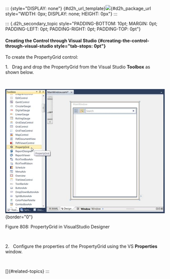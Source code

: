 ::: {style="DISPLAY: none"}
[](ms-xhelp:///?Id=d2h_url_template){#d2h_url_template}![](!package_url!){#d2h_package_url style="WIDTH: 0px; DISPLAY: none; HEIGHT: 0px"}
:::

::: {.d2h_secondary_topic style="PADDING-BOTTOM: 10pt; MARGIN: 0pt; PADDING-LEFT: 0pt; PADDING-RIGHT: 0pt; PADDING-TOP: 0pt"}
#### Creating the Control through Visual Studio {#creating-the-control-through-visual-studio style="tab-stops: 0pt"}

To create the PropertyGrid control:

1.   Drag and drop the PropertyGrid from the Visual Studio **Toolbox** as shown below.

 

![](ImagesExt/image30_700.jpg){border="0"}

Figure 808: PropertyGrid in VisualStudio Designer

 

2.   Configure the properties of the PropertyGrid using the VS **Properties** window.

 

[]{#related-topics}
:::
